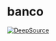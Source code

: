 # banco
[![DeepSource](https://deepsource.io/gh/AugustoGuapo/banco.svg/?label=active+issues&show_trend=true&token=t2bnaqvv457qXpathL8JIx1k)](https://deepsource.io/gh/AugustoGuapo/banco/?ref=repository-badge)
